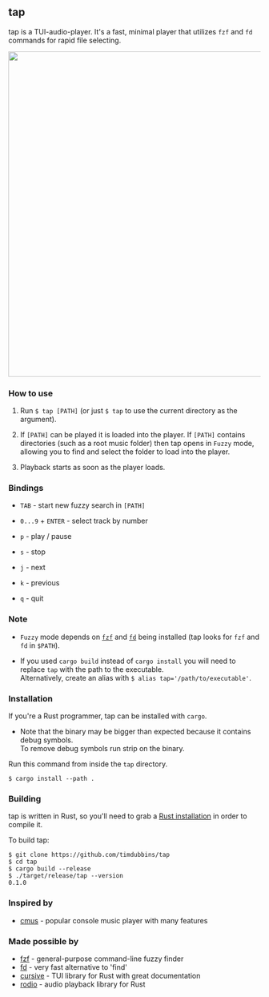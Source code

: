 tap
------------
tap is a TUI-audio-player. It's a fast, minimal player that utilizes `fzf` and `fd` commands for rapid file selecting.

<img src="https://github.com/timdubbins/tap/blob/master/doc/screenshot.png" width="650"/>

### How to use
1. Run `$ tap [PATH]` (or just `$ tap` to use the current directory as the argument).

2. If `[PATH]` can be played it is loaded into the player. If `[PATH]` contains directories (such as a root music folder) then tap opens in `Fuzzy` mode, allowing you to find and select the folder to load into the player.

3. Playback starts as soon as the player loads.

### Bindings

- `TAB` - start new fuzzy search in `[PATH]`

- `0...9` + `ENTER` - select track by number

- `p` - play / pause

- `s` - stop

- `j` - next

- `k` - previous

- `q` - quit

### Note

- `Fuzzy` mode depends on [`fzf`](https://github.com/junegunn/fzf) and [`fd`](https://github.com/sharkdp/fd) being installed (tap looks for `fzf` and `fd` in `$PATH`).

- If you used `cargo build` instead of `cargo install` you will need to replace `tap` with the path to the executable.  
 Alternatively, create an alias with `$ alias tap='/path/to/executable'`.


### Installation
If you're a Rust programmer, tap can be installed with `cargo`.

- Note that the binary may be bigger than expected because it contains debug symbols.  
To remove debug symbols run strip on the binary.

Run this command from inside the `tap` directory.

`$ cargo install --path .`


### Building

tap is written in Rust, so you'll need to grab a
[Rust installation](https://www.rust-lang.org/) in order to compile it.

To build tap:

```
$ git clone https://github.com/timdubbins/tap
$ cd tap
$ cargo build --release
$ ./target/release/tap --version
0.1.0
```

### Inspired by
- [cmus](https://github.com/cmus/cmus) - popular console music player with many features

### Made possible by
- [fzf](https://github.com/junegunn/fzf) - general-purpose command-line fuzzy finder
- [fd](https://github.com/sharkdp/fd) - very fast alternative to 'find'
- [cursive](https://github.com/gyscos/cursive) - TUI library for Rust with great documentation
- [rodio](https://github.com/RustAudio/rodio) - audio playback library for Rust
